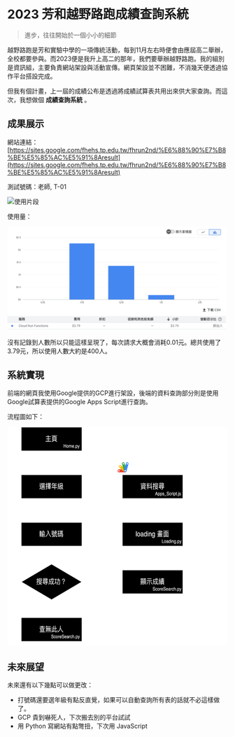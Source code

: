 # 2023 芳和越野路跑成績查詢系統

> 進步，往往開始於一個小小的細節

越野路跑是芳和實驗中學的一項傳統活動，每到11月左右時便會由應屆高二舉辦，全校都要參與。而2023便是我升上高二的那年，我們要舉辦越野路跑。我的組別是資訊組，主要負責網站架設與活動宣傳。網頁架設並不困難，不消幾天便透過協作平台搭設完成。

但我有個計畫，上一屆的成績公布是透過將成績試算表共用出來供大家查詢。而這次，我想做個 __成績查詢系統__ 。

## 成果展示

網站連結：[https://sites.google.com/fhehs.tp.edu.tw/fhrun2nd/%E6%88%90%E7%B8%BE%E5%85%AC%E5%91%8Aresult](https://sites.google.com/fhehs.tp.edu.tw/fhrun2nd/%E6%88%90%E7%B8%BE%E5%85%AC%E5%91%8Aresult)

測試號碼：老師, T-01

![使用片段](img/usage.gif)

使用量：

<img src="img/used_record.png" alt="使用量" width="500"> 

沒有記錄到人數所以只能這樣呈現了，每次請求大概會消耗0.01元。總共使用了3.79元，所以使用人數大約是400人。

## 系統實現

前端的網頁我使用Google提供的GCP進行架設，後端的資料查詢部分則是使用Google試算表提供的Google Apps Script進行查詢。

流程圖如下：

<img src="img/flow_diagram.png" alt="result" height="500">

## 未來展望

未來還有以下幾點可以做更改：

- 打號碼還要選年級有點反直覺，如果可以自動查詢所有表的話就不必這樣做了。
- GCP 貴到嚇死人，下次搬去別的平台試試
- 用 Python 寫網站有點彆扭，下次用 JavaScript
